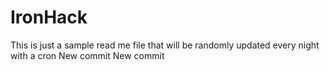 # IronHack 

This is just a sample read me file that will be randomly updated every night with a cron New commit
New commit
